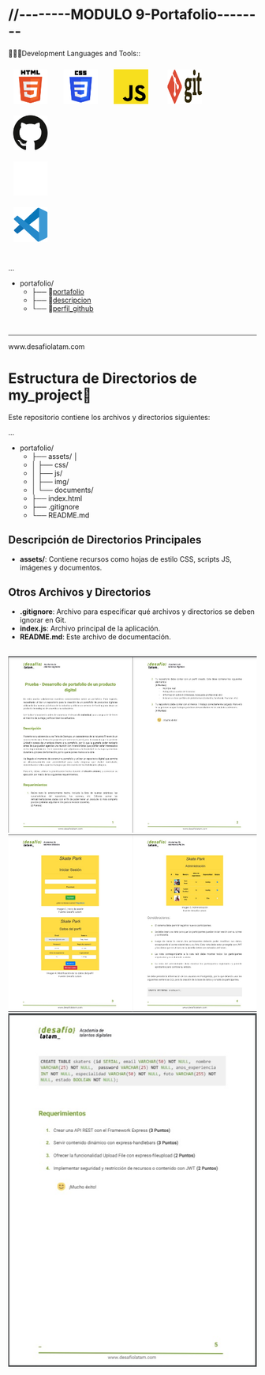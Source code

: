 # //--------MODULO 9-Portafolio--------
 👨🏽‍💻Development Languages and Tools::
   
<img width="70px" 
    height="70px" 
    style="margin: 10px"
    src="./assets/img/html.svg"> &nbsp;
<img width="70px" 
    height="70px" 
    style="margin: 10px"
    src="./assets/img/css.svg"> &nbsp;
<img width="70px" 
    height="70px" 
    style="margin: 10px"
    src="./assets/img/javascript.svg"> &nbsp; &nbsp;
    <img width="70px" 
    height="70px" 
    style="margin: 10px"
    src="./assets/img/git.svg"> &nbsp; &nbsp;
    <img width="70px" 
    height="70px" 
    style="margin: 10px"
    src="./assets/img/github-icon-1.svg"> &nbsp; &nbsp;    
    <img width="70px" 
    height="70px" 
    style="margin: 10px"
    src="./assets/img/toptal-logo-wordmark.svg"> &nbsp; &nbsp;  
    <img width="70px" 
    height="70px" 
    style="margin: 10px"
    src="./assets/img/visual-studio-code-1.svg"> &nbsp; &nbsp; 
    

<br>
...

- portafolio/
  - ├── 🚀[portafolio](https://jviera100.github.io/) 
  - ├── 🚀[descripcion](https://onedrive.live.com/edit?id=8AE2373A040B0C95!7203&resid=8AE2373A040B0C95!7203&ithint=file%2cdocx&authkey=!ABR_9Mff3W5tSfQ&wdo=2&cid=8ae2373a040b0c95)
  - └── 🚀[perfil_github](https://github.com/jviera100)

<br>
<hr>
www.desafiolatam.com
<br> 

# Estructura de Directorios de my_project🚀

Este repositorio contiene los archivos y directorios siguientes:

...

- portafolio/
  - ├── assets/ │   
  - │   ├── css/
  - │   ├── js/
  - │   ├── img/
  - │   └── documents/
  - ├── index.html
  - ├── .gitignore
  - └── README.md


## Descripción de Directorios Principales

- **assets/**: Contiene recursos como hojas de estilo CSS, scripts JS, imágenes y documentos.

## Otros Archivos y Directorios

- **.gitignore**: Archivo para especificar qué archivos y directorios se deben ignorar en Git.
- **index.js**: Archivo principal de la aplicación.
- **README.md**: Este archivo de documentación.

<br>
<img src="./assets/img/1.jpg" alt="">
<img src="./assets/img/2.jpg" alt="">
<img src="./assets/img/3.jpg" alt="">